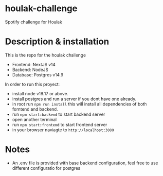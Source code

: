 # houlak-challenge
Spotify challenge for Houlak

# Description & installation
This is the repo for the houlak challenge

- Frontend: NextJS v14
- Backend: NodeJS
- Database: Postgres v14.9

In order to run this proyect:
- install node v18.17 or above.
- install postgres and run a server if you dont have one already.
- in root run `npm run install` this will install all dependencies of both forntend and backend.
- run `npm start:backend` to start backend server
- open another terminal
- run `npm start:frontend` to start frontend server
- in your browser naviagte to `http://localhost:3000`

# Notes
- An .env file is provided with base backend configuration, feel free to use different configuratio for postgres
